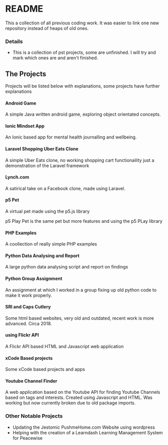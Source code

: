 # README #

This a collection of all previous coding work. It was easier to link one new repository instead of heaps of old ones.

### Details ###

* This is a collection of pst projects, some are unfinished. I will try and mark which ones are and aren't finished.

## The Projects ##

Projects will be listed below with explanations, some projects have further explanations

#### Android Game ####

A simple Java written android game, exploring object orientated concepts.

#### Ionic Mindset App ####

An Ionic based app for mental health journalling and wellbeing.

#### Laravel Shopping Uber Eats Clone ####

A simple Uber Eats clone, no working shopping cart functionaility just a demonstration of the Laravel framework

#### Lynch.com ####

A satirical take on a Facebook clone, made using Laravel.

#### p5 Pet ####

A virtual pet made using the p5.js library

p5 Play Pet is the same pet but more features and using the p5 PLay library

#### PHP Examples ####

A coollection of really simple PHP examples

#### Python Data Analysing and Report ####

A large python data analysing script and report on findings

#### Python Group Assignment ####

An assignment at which I worked in a group fixing up old python code to make it work properly.

#### SRI and Caps Cutlery ####

Some html based websites, very old and outdated, recent work is more advanced. Circa 2018.

#### using Flickr API ####

A Flickr API based HTML and Javascript web application

#### xCode Based projects ####

Some xCode based projects and apps

#### Youtube Channel Finder ####

A web application based on the Youtube API for finding Youtube Channels based on tags and interests. Created using Javascript and HTML. Was working but now currently broken due to old package imports. 

### Other Notable Projects ###

- Updating the Jestomic PushmeHome.com Website using wordpress
- Helping with the creation of a Learndash Learning Management System for Peacewise